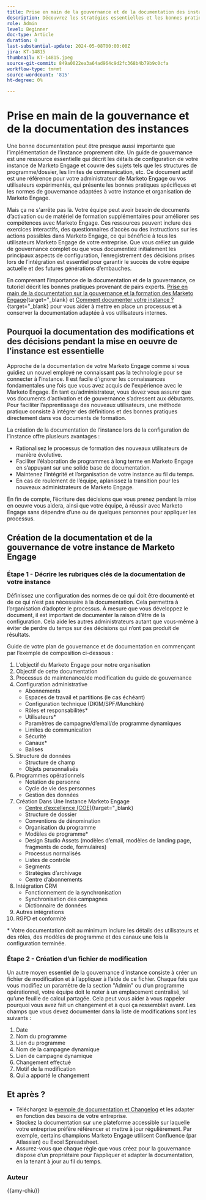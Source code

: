 ```yaml
---
title: Prise en main de la gouvernance et de la documentation des instances
description: Découvrez les stratégies essentielles et les bonnes pratiques pour commencer à utiliser la gouvernance et la documentation de votre Marketo Engage. Découvrez comment créer une documentation évolutive, simplifier la formation des utilisateurs et garantir la création avec une structure dans votre instance de Marketo Engage.
role: Admin
level: Beginner
doc-type: Article
duration: 0
last-substantial-update: 2024-05-08T00:00:00Z
jira: KT-14815
thumbnail: KT-14815.jpeg
source-git-commit: 849a0022ea3a64ad964c9d2fc368b4b79b9c0cfa
workflow-type: tm+mt
source-wordcount: '815'
ht-degree: 0%

---
```



# Prise en main de la gouvernance et de la documentation des instances

Une bonne documentation peut être presque aussi importante que l’implémentation de l’instance proprement dite. Un guide de gouvernance est une ressource essentielle qui décrit les détails de configuration de votre instance de Marketo Engage et couvre des sujets tels que les structures de programme/dossier, les limites de communication, etc. Ce document actif est une référence pour votre administrateur de Marketo Engage ou vos utilisateurs expérimentés, qui présente les bonnes pratiques spécifiques et les normes de gouvernance adaptées à votre instance et organisation de Marketo Engage.

Mais ça ne s&#39;arrête pas là. Votre équipe peut avoir besoin de documents d’activation ou de matériel de formation supplémentaires pour améliorer ses compétences avec Marketo Engage. Ces ressources peuvent inclure des exercices interactifs, des questionnaires d’accès ou des instructions sur les actions possibles dans Marketo Engage, ce qui bénéficie à tous les utilisateurs Marketo Engage de votre entreprise. Que vous créiez un guide de gouvernance complet ou que vous documentiez initialement les principaux aspects de configuration, l’enregistrement des décisions prises lors de l’intégration est essentiel pour garantir le succès de votre équipe actuelle et des futures générations d’embauches.

En comprenant l’importance de la documentation et de la gouvernance, ce tutoriel décrit les bonnes pratiques provenant de pairs experts. [Prise en main de la documentation sur la gouvernance et la formation des Marketo Engage](https://nation.marketo.com/t5/product-blogs/getting-started-on-your-marketo-governance-and-training/ba-p/242421){target="_blank} et [Comment documenter votre instance ?](https://nation.marketo.com/t5/product-discussions/how-do-you-document-your-instance/td-p/72877){target="_blank} pour vous aider à mettre en place un processus et à conserver la documentation adaptée à vos utilisateurs internes.

## Pourquoi la documentation des modifications et des décisions pendant la mise en oeuvre de l’instance est essentielle

Approche de la documentation de votre Marketo Engage comme si vous guidiez un nouvel employé ne connaissant pas la technologie pour se connecter à l’instance. Il est facile d&#39;ignorer les connaissances fondamentales une fois que vous avez acquis de l&#39;expérience avec le Marketo Engage. En tant qu’administrateur, vous devez vous assurer que vos documents d’activation et de gouvernance s’adressent aux débutants. Pour faciliter l’apprentissage des nouveaux utilisateurs, une méthode pratique consiste à intégrer des définitions et des bonnes pratiques directement dans vos documents de formation.

La création de la documentation de l’instance lors de la configuration de l’instance offre plusieurs avantages :

* Rationalisez le processus de formation des nouveaux utilisateurs de manière évolutive.
* Faciliter l’élaboration de programmes à long terme en Marketo Engage en s’appuyant sur une solide base de documentation.
* Maintenez l’intégrité et l’organisation de votre instance au fil du temps.
* En cas de roulement de l’équipe, aplanissez la transition pour les nouveaux administrateurs de Marketo Engage.

En fin de compte, l’écriture des décisions que vous prenez pendant la mise en oeuvre vous aidera, ainsi que votre équipe, à réussir avec Marketo Engage sans dépendre d’une ou de quelques personnes pour appliquer les processus.

## Création de la documentation et de la gouvernance de votre instance de Marketo Engage

### Étape 1 - Décrire les rubriques clés de la documentation de votre instance

Définissez une configuration des normes de ce qui doit être documenté et de ce qui n’est pas nécessaire à la documentation. Cela permettra à l’organisation d’adopter le processus. À mesure que vous développez le document, il est important de documenter la raison d’être de la configuration. Cela aide les autres administrateurs autant que vous-même à éviter de perdre du temps sur des décisions qui n’ont pas produit de résultats.

Guide de votre plan de gouvernance et de documentation en commençant par l’exemple de composition ci-dessous :

1. L’objectif du Marketo Engage pour notre organisation
1. Objectif de cette documentation
1. Processus de maintenance/de modification du guide de gouvernance
1. Configuration administrative
   * Abonnements
   * Espaces de travail et partitions (le cas échéant)
   * Configuration technique (DKIM/SPF/Munchkin)
   * Rôles et responsabilités*
   * Utilisateurs*
   * Paramètres de campagne/d’email/de programme dynamiques
   * Limites de communication
   * Sécurité
   * Canaux*
   * Balises
1. Structure de données
   * Structure de champ
   * Objets personnalisés
1. Programmes opérationnels
   * Notation de personne
   * Cycle de vie des personnes
   * Gestion des données
1. Création Dans Une Instance Marketo Engage
   * [Centre d’excellence (COE)](https://business.adobe.com/blog/perspectives/center-of-excellence-top-10-questions-to-ask-yourself){target="_blank}
   * Structure de dossier
   * Conventions de dénomination
   * Organisation du programme
   * Modèles de programme*
   * Design Studio Assets (modèles d’email, modèles de landing page, fragments de code, formulaires)
   * Processus normalisés
   * Listes de contrôle
   * Segments
   * Stratégies d’archivage
   * Centre d’abonnements
1. Intégration CRM
   * Fonctionnement de la synchronisation
   * Synchronisation des campagnes
   * Dictionnaire de données
1. Autres intégrations
1. RGPD et conformité

\* Votre documentation doit au minimum inclure les détails des utilisateurs et des rôles, des modèles de programme et des canaux une fois la configuration terminée.

### Étape 2 - Création d’un fichier de modification

Un autre moyen essentiel de la gouvernance d’instance consiste à créer un fichier de modification et à l’appliquer à l’aide de ce fichier. Chaque fois que vous modifiez un paramètre de la section &quot;Admin&quot; ou d’un programme opérationnel, votre équipe doit le noter à un emplacement centralisé, tel qu’une feuille de calcul partagée. Cela peut vous aider à vous rappeler pourquoi vous avez fait un changement et à quoi ça ressemblait avant. Les champs que vous devez documenter dans la liste de modifications sont les suivants :

1. Date
1. Nom du programme
1. Lien du programme
1. Nom de la campagne dynamique
1. Lien de campagne dynamique
1. Changement effectué
1. Motif de la modification
1. Qui a apporté le changement

## Et après ?

* Téléchargez la [exemple de documentation et Changelog](/help/marketo-tutorial-implementing-new-instance/assets/template-adobe-marketo-engage-instance-documentation.xlsx) et les adapter en fonction des besoins de votre entreprise.
* Stockez la documentation sur une plateforme accessible sur laquelle votre entreprise préfère référencer et mettre à jour régulièrement. Par exemple, certains champions Marketo Engage utilisent Confluence (par Atlassian) ou Excel Spreadsheet.
* Assurez-vous que chaque règle que vous créez pour la gouvernance dispose d’un propriétaire pour l’appliquer et adapter la documentation, en la tenant à jour au fil du temps.

### Auteur

{{amy-chiu}}